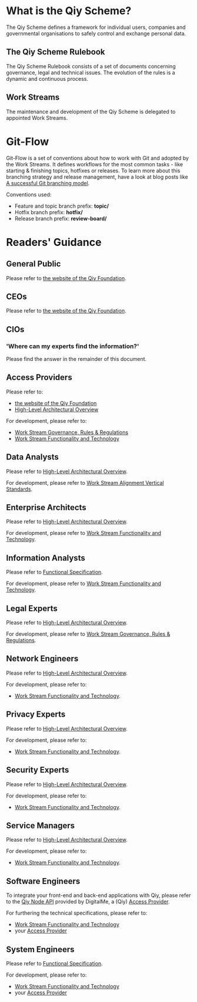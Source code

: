 # What is the Qiy Scheme?
The Qiy Scheme defines a framework for individual users, companies and governmental organisations to safely control and exchange personal data.

## The Qiy Scheme Rulebook
The Qiy Scheme Rulebook consists of a set of documents concerning governance, legal and technical issues. The evolution of the rules is a dynamic and continuous process.

## Work Streams
The maintenance and development of the Qiy Scheme is delegated to appointed Work Streams.

# Git-Flow
Git-Flow is a set of conventions about how to work with Git and adopted by the Work Streams. It defines workflows for the most common tasks - like starting & finishing topics, hotfixes or releases. To learn more about this branching strategy and release management, have a look at blog posts like [A successful Git branching model](http://nvie.com/posts/a-successful-git-branching-model/).

Conventions used:

* Feature and topic branch prefix: **topic/**
* Hotfix branch prefix: **hotfix/**
* Release branch prefix: **review-board/**

# Readers' Guidance

## General Public

Please refer to [the website of the Qiy Foundation](https://www.qiyfoundation.org/).

## CEOs

Please refer to [the website of the Qiy Foundation](https://www.qiyfoundation.org/).

## CIOs

### 'Where can my experts find the information?'
Please find the answer in the remainder of this document.


## Access Providers

Please refer to:
* [the website of the Qiy Foundation](https://www.qiyfoundation.org/)
* [High-Level Architectural Overview](High-Level%20Architectural%20Overview.md)


For development, please refer to:
* [Work Stream Governance, Rules & Regulations](https://github.com/qiyfoundation/Qiy-Scheme/projects/3)
* [Work Stream Functionality and Technology](https://github.com/qiyfoundation/Qiy-Scheme/projects/2)


## Data Analysts

Please refer to [High-Level Architectural Overview](High-Level%20Architectural%20Overview.md).

For development, please refer to [Work Stream Alignment Vertical Standards](https://github.com/qiyfoundation/Qiy-Scheme/projects/5).


## Enterprise Architects

Please refer to [High-Level Architectural Overview](High-Level%20Architectural%20Overview.md).

For development, please refer to [Work Stream Functionality and Technology](https://github.com/qiyfoundation/Qiy-Scheme/projects/2).


## Information Analysts

Please refer to [Functional Specification](Functional%20Specification.md).

For development, please refer to [Work Stream Functionality and Technology](https://github.com/qiyfoundation/Qiy-Scheme/projects/2).


## Legal Experts

Please refer to [High-Level Architectural Overview](High-Level%20Architectural%20Overview.md).

For development, please refer to [Work Stream Governance, Rules & Regulations](https://github.com/qiyfoundation/Qiy-Scheme/projects/3).


## Network Engineers

Please refer to [High-Level Architectural Overview](High-Level%20Architectural%20Overview.md).

For development, please refer to:
* [Work Stream Functionality and Technology](https://github.com/qiyfoundation/Qiy-Scheme/projects/2).


## Privacy Experts

Please refer to [High-Level Architectural Overview](High-Level%20Architectural%20Overview.md).

For development, please refer to:
* [Work Stream Functionality and Technology](https://github.com/qiyfoundation/Qiy-Scheme/projects/2).


## Security Experts

Please refer to [High-Level Architectural Overview](High-Level%20Architectural%20Overview.md).

For development, please refer to:
* [Work Stream Functionality and Technology](https://github.com/qiyfoundation/Qiy-Scheme/projects/2).


## Service Managers

Please refer to [High-Level Architectural Overview](High-Level%20Architectural%20Overview.md).

For development, please refer to:
* [Work Stream Functionality and Technology](https://github.com/qiyfoundation/Qiy-Scheme/projects/2).


## Software Engineers

To integrate your front-end and back-end applications with Qiy, please refer to the [Qiy Node API](https://qiy.api.digital-me.nl) provided by DigitalMe, a (Qiy) [Access Provider](Definitions.md#access-provider).

For furthering the technical specifications, please refer to:
* [Work Stream Functionality and Technology](https://github.com/qiyfoundation/Qiy-Scheme/projects/2) 
* your [Access Provider](Definitions.md#access-provider)


## System Engineers

Please refer to [Functional Specification](Functional%20Specification.md).

For development, please refer to:
* [Work Stream Functionality and Technology](https://github.com/qiyfoundation/Qiy-Scheme/projects/2) 
* your [Access Provider](Definitions.md#access-provider)


